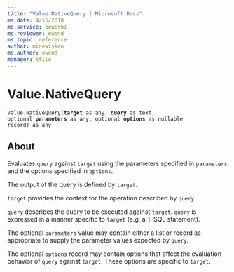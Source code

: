 ```yaml
---
title: "Value.NativeQuery | Microsoft Docs"
ms.date: 4/16/2018
ms.service: powerbi
ms.reviewer: owend
ms.topic: reference
author: minewiskan
ms.author: owend
manager: kfile
---
```

# Value.NativeQuery
<code>Value.NativeQuery(<b>target</b> as any, <b>query</b> as text, optional <b>parameters</b> as any, optional <b>options</b> as nullable record) as any</code>
## About

Evaluates <code>query</code> against <code>target</code> using the parameters specified in <code>parameters</code> and the options specified in <code>options</code>.

The output of the query is defined by <code>target</code>.

<code>target</code> provides the context for the operation described by <code>query</code>.

<code>query</code> describes the query to be executed against <code>target</code>. <code>query</code> is expressed in a manner specific to <code>target</code> (e.g. a T-SQL statement).

The optional <code>parameters</code> value may contain either a list or record as appropriate to supply the parameter values expected by <code>query</code>.

The optional <code>options</code> record may contain options that affect the evaluation behavior of <code>query</code> against <code>target</code>. These options are specific to <code>target</code>.



  
